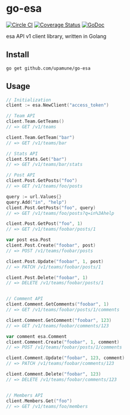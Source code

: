 # go-esa

[![Circle CI](https://circleci.com/gh/upamune/go-esa/tree/master.svg?style=svg)](https://circleci.com/gh/upamune/go-esa/tree/master)
[![Coverage Status](https://coveralls.io/repos/upamune/go-esa/badge.svg?branch=master&service=github)](https://coveralls.io/github/upamune/go-esa?branch=master)
[![GoDoc](https://godoc.org/github.com/upamune/go-esa?status.svg)](https://godoc.org/github.com/upamune/go-esa)

esa API v1 client library, written in Golang

## Install

```
go get github.com/upamune/go-esa
```

## Usage

```go
// Initialization
client := esa.NewClient("access_token")

// Team API
client.Team.GetTeams()
// => GET /v1/teams

client.Team.GetTeam("bar")
// => GET /v1/teams/bar

// Stats API
client.Stats.Get("bar")
// => GET /v1/teams/bar/stats

// Post API
client.Post.GetPosts("foo")
// => GET /v1/teams/foo/posts

query := url.Values{}
query.Add("in", "help")
client.Post.GetPosts("foo", query)
// => GET /v1/teams/foo/posts?q=in%3Ahelp

client.Post.GetPost("foo", 1)
// => GET /v1/teams/foobar/posts/1

var post esa.Post
client.Post.Create("foobar", post)
// => POST /v1/teams/foobar/posts

client.Post.Update("foobar", 1, post)
// => PATCH /v1/teams/foobar/posts/1

client.Post.Delete("foobar", 1)
// => DELETE /v1/teams/foobar/posts/1


// Comment API
client.Comment.GetComments("foobar", 1)
// => GET /v1/teams/foobar/posts/1/comments

client.Comment.GetComment("foobar", 123)
// => GET /v1/teams/foobar/comments/123

var comment esa.Comment
client.Comment.Create("foobar", 1, comment)
// => POST /v1/teams/foobar/posts/1/comments

client.Comment.Update("foobar", 123, comment)
// => PATCH /v1/teams/foobar/comments/123

client.Comment.Delete("foobar", 123)
// => DELETE /v1/teams/foobar/comments/123


// Members API
client.Members.Get("foo")
// => GET /v1/teams/foo/members
```
